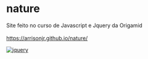 # nature
Site feito no curso de Javascript e Jquery da Origamid
<br>
<br>
https://arrisonjr.github.io/nature/
<br>

[![jquery](https://img.shields.io/badge/jQuery-0769AD?style=for-the-badge&logo=jquery&logoColor=white)](https://jquery.com)
